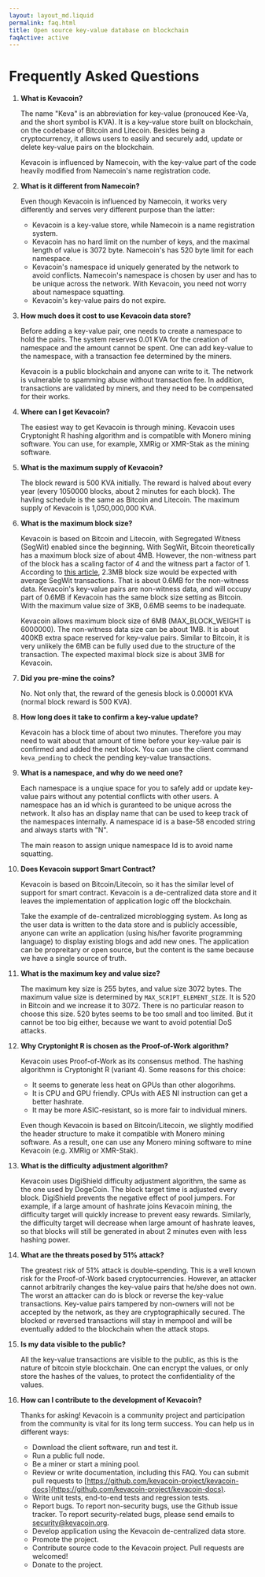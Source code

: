 ```yaml
---
layout: layout_md.liquid
permalink: faq.html
title: Open source key-value database on blockchain
faqActive: active
---
```


# Frequently Asked Questions

1. **What is Kevacoin?**

   The name "Keva" is an abbreviation for key-value (pronouced Kee-Va, and the short symbol is KVA). It is a key-value store built on blockchain, on the codebase of Bitcoin and Litecoin. Besides being a cryptocurrency, it allows users to easily and securely add, update or delete key-value pairs on the blockchain.

   Kevacoin is influenced by Namecoin, with the key-value part of the code heavily modified from Namecoin's name registration code.


2. **What is it different from Namecoin?**

   Even though Kevacoin is influenced by Namecoin, it works very differently and serves very different purpose than the latter:
   * Kevacoin is a key-value store, while Namecoin is a name registration system.
   * Kevacoin has no hard limit on the number of keys, and the maximal length of value is 3072 byte. Namecoin's has 520 byte limit for each namespace.
   * Kevacoin's namespace id uniquely generated by the network to avoid conflicts. Namecoin's namespace is chosen by user and has to be unique across the network. With Kevacoin, you need not worry about namespace squatting.
   * Kevacoin's key-value pairs do not expire.

4. **How much does it cost to use Kevacoin data store?**

   Before adding a key-value pair, one needs to create a namespace to hold the pairs. The system reserves 0.01 KVA for the creation of namespace and the amount cannot be spent. One can add key-value to the namespace, with a transaction fee determined by the miners.

   Kevacoin is a public blockchain and anyone can write to it. The network is vulnerable to spamming abuse without transaction fee. In addition, transactions are validated by miners, and they need to be compensated for their works.

6. **Where can I get Kevacoin?**

   The easiest way to get Kevacoin is through mining. Kevacoin uses Cryptonight R hashing algorithm and is compatible with Monero mining software. You can use, for example, XMRig or XMR-Stak as the mining software.


3. **What is the maximum supply of Kevacoin?**

    The block reward is 500 KVA initially. The reward is halved about every year (every 1050000 blocks, about 2 minutes for each block). The havling schedule is the same as Bitcoin and Litecoin. The maximum supply of Kevacoin is 1,050,000,000 KVA.

3. **What is the maximum block size?**

    Kevacoin is based on Bitcoin and Litecoin, with Segregated Witness (SegWit) enabled since the beginning. With SegWit, Bitcoin theoretically has a maximum block size of about 4MB. However, the non-witness part of the block has a scaling factor of 4 and the witness part a factor of 1. According to [this article](https://en.bitcoin.it/wiki/Weight_units), 2.3MB block size would be expected with average SegWit transactions. That is about 0.6MB for the non-witness data. Kevacoin's key-value pairs are non-witness data, and will occupy part of 0.6MB if Kevacoin has the same block size setting as Bitcoin. With the maximum value size of 3KB, 0.6MB seems to be inadequate.

    Kevacoin allows maximum block size of 6MB (MAX_BLOCK_WEIGHT is 6000000). The non-witness data size can be about 1MB. It is about 400KB extra space reserved for key-value pairs. Similar to Bitcoin, it is very unlikely the 6MB can be fully used due to the structure of the transaction. The expected maximal block size is about 3MB for Kevacoin.

4. **Did you pre-mine the coins?**

    No. Not only that, the reward of the genesis block is 0.00001 KVA (normal block reward is 500 KVA).

6. **How long does it take to confirm a key-value update?**

    Kevacoin has a block time of about two minutes. Therefore you may need to wait about that amount of time before your key-value pair is confirmed and added the next block. You can use the client command <code>keva_pending</code> to check the pending key-value transactions.

7. **What is a namespace, and why do we need one?**

    Each namespace is a unqiue space for you to safely add or update key-value pairs without any potential conflicts with other users. A namespace has an id which is guranteed to be unique across the network. It also has an display name that can be used to keep track of the namespaces internally. A namespace id is a base-58 encoded string and always starts with "N".

    The main reason to assign unique namespace Id is to avoid name squatting.


9. **Does Kevacoin support Smart Contract?**

    Kevacoin is based on Bitcoin/Litecoin, so it has the similar level of support for smart contract. Kevacoin is a de-centralized data store and it leaves the implementation of application logic off the blockchain.

    Take the example of de-centralized microblogging system. As long as the user data is written to the data store and is publicly accessible, anyone can write an application (using his/her favorite programming language) to display existing blogs and add new ones. The application can be propreitary or open source, but the content is the same because we have a single source of truth.


10. **What is the maximum key and value size?**

    The maximum key size is 255 bytes, and value size 3072 bytes. The maximum value size is determined by <code>MAX_SCRIPT_ELEMENT_SIZE</code>. It is 520 in Bitcoin and we increase it to 3072. There is no particular reason to choose this size. 520 bytes seems to be too small and too limited. But it cannot be too big either, because we want to avoid potential DoS attacks.

11. **Why Cryptonight R is chosen as the Proof-of-Work algorithm?**

    Kevacoin uses Proof-of-Work as its consensus method. The hashing algorithmn is Cryptonight R (variant 4). Some reasons for this choice:

    * It seems to generate less heat on GPUs than other alogorihms.
    * It is CPU and GPU friendly. CPUs with AES NI instruction can get a better hashrate.
    * It may be more ASIC-resistant, so is more fair to individual miners.

    Even though Kevacoin is based on Bitcoin/Litecoin, we slightly modified the header structure to make it compatible with Monero mining software. As a result, one can use any Monero mining software to mine Kevacoin (e.g. XMRig or XMR-Stak).

11. **What is the difficulty adjustment algorithm?**

    Kevacoin uses DigiShield difficulty adjustment algorithm, the same as the one used by DogeCoin. The block target time is adjusted every block. DigiShield prevents the negative effect of pool jumpers. For example, if a large amount of hashrate joins Kevacoin mining, the difficulty target will quickly increase to prevent easy rewards. Similarly, the difficulty target will decrease when large amount of hashrate leaves, so that blocks will still be generated in about 2 minutes even with less hashing power.

11. **What are the threats posed by 51% attack?**

    The greatest risk of 51% attack is double-spending. This is a well known risk for the Proof-of-Work based cryptocurrencies. However, an attacker cannot arbitrarily changes the key-value pairs that he/she does not own. The worst an attacker can do is block or reverse the key-value transactions. Key-value pairs tampered by non-owners will not be accepted by the network, as they are cryptographically secured. The blocked or reversed transactions will stay in mempool and will be eventually added to the blockchain when the attack stops.

12. **Is my data visible to the public?**

    All the key-value transactions are visible to the public, as this is the nature of bitcoin style blockchain. One can encrypt the values, or only store the hashes of the values, to protect the  confidentiality of the values.

13. <a name="contribute"></a>**How can I contribute to the development of Kevacoin?**

    Thanks for asking! Kevacoin is a community project and participation from the community is vital for its long term success. You can help us in different ways:

    * Download the client software, run and test it.
    * Run a public full node.
    * Be a miner or start a mining pool.
    * Review or write documentation, including this FAQ. You can submit pull requests to [https://github.com/kevacoin-project/kevacoin-docs](https://github.com/kevacoin-project/kevacoin-docs).
    * Write unit tests, end-to-end tests and regression tests.
    * Report bugs. To report non-security bugs, use the Github issue tracker. To report security-related bugs, please send emails to [security@kevacoin.org](mailto:security@kevacoin.org).
    * Develop application using the Kevacoin de-centralized data store.
    * Promote the project.
    * Contribute source code to the Kevacoin project. Pull requests are welcomed!
    * Donate to the project.

